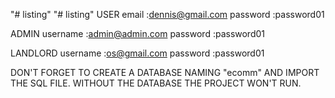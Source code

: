 "# listing" 
"# listing" 
USER    email    :dennis@gmail.com 
        password :password01

ADMIN   username :admin@admin.com
        password :password01

LANDLORD   username :os@gmail.com
        password :password01

DON'T FORGET TO CREATE A DATABASE NAMING "ecomm" AND IMPORT THE SQL FILE.
WITHOUT THE DATABASE THE PROJECT WON'T RUN.